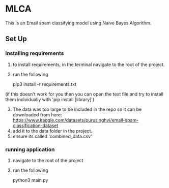 # MLCA
This is an Email spam classifying model using Naive Bayes Algorithm.

## Set Up
### installing requirements
1. to install requirements, in the terminal navigate to the root of the project.
2. run the following 

    pip3 install -r requirements.txt

(if this doesn't work for you then you can open the text file and try to install them individually with 'pip install [library]')

3. The data was too large to be included in the repo so it can be downloaded from here: https://www.kaggle.com/datasets/purusinghvi/email-spam-classification-dataset
4. add it to the data folder in the project.
5. ensure its called 'combined_data.csv'

### running application
1. navigate to the root of the project
2. run the following 

    python3 main.py
